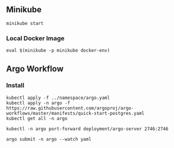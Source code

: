 ## Minikube

```
minikube start
```

### Local Docker Image

```
eval $(minikube -p minikube docker-env)
```

## Argo Workflow
### Install

```
kubectl apply -f ../namespace/argo.yaml
kubectl apply -n argo -f https://raw.githubusercontent.com/argoproj/argo-workflows/master/manifests/quick-start-postgres.yaml
kubectl get all -n argo
```

```
kubectl -n argo port-forward deployment/argo-server 2746:2746
```

```
argo submit -n argo --watch yaml
```